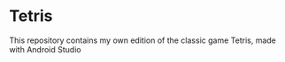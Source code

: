 # Tetris
This repository contains my own edition of the classic game Tetris, made with Android Studio
